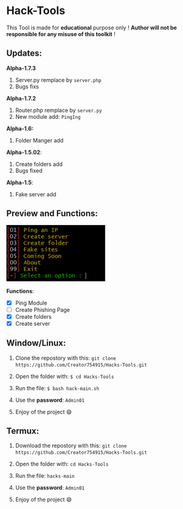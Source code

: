 # Hack-Tools

This Tool is made for **educational** purpose only !
**Author will not be responsible for any misuse of this toolkit** !

## Updates:

**Alpha-1.7.3**
  1) Server.py remplace by ```server.php```
  2) Bugs fixs

**Alpha-1.7.2**
  1) Router.php remplace by ```server.py```
  2) New module add: ```PingIng```

**Alpha-1.6:**
  1) Folder Manger add

**Alpha-1.5.02**:
  1) Create folders add
  2) Bugs fixed
 
**Alpha-1.5**:
  1) Fake server add

## Preview and Functions:

![Hack-Tools Preview](https://raw.githubusercontent.com/Creator754915/Hack-Tools/main/preview.png)

**Functions**:
- [x] Ping Module
- [ ] Create Phishing Page
- [x] Create folders
- [x] Create server

## Window/Linux:

1) Clone the repostory with this: ```git clone https://github.com/Creator754915/Hacks-Tools.git```

2) Open the folder with: ```$ cd Hacks-Tools```

3) Run the file: ```$ bash hack-main.sh```

4) Use the **password**: ```Admin01```

5) Enjoy of the project 😄


## Termux:

1) Download the repostory with this: ```git clone https://github.com/Creator754915/Hacks-Tools.git```

2) Open the folder with: ```cd Hacks-Tools```

3) Run the file: ```hacks-main```

4) Use the **password**: ```Admin01```

5) Enjoy of the project 😄
